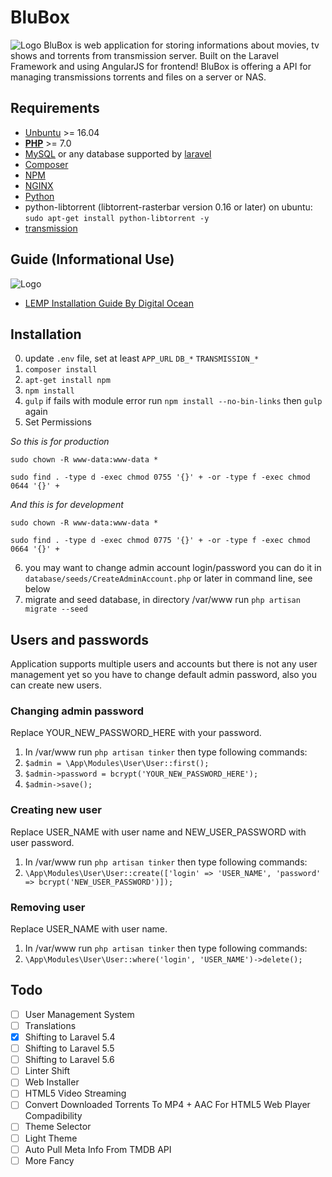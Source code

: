 # BluBox
![Logo](https://i.imgur.com/YUKdsWv.png)
BluBox is web application for storing informations about movies, tv shows and torrents from transmission server. Built on the Laravel Framework and using AngularJS for frontend! BluBox is offering a API for managing transmissions torrents and files on a server or NAS.

## Requirements
* [Unbuntu](https://www.ubuntu.com) >= 16.04
* [**PHP**](https://php.net) >= 7.0
* [MySQL](https://www.mysql.com) or any database supported by [laravel](https://laravel.com/docs/5.4/database#introduction)
* [Composer](https://getcomposer.org)
* [NPM](https://www.npmjs.com)
* [NGINX](https://www.nginx.com)
* [Python](https://www.python.org)
* python-libtorrent (libtorrent-rasterbar version 0.16 or later) on ubuntu: `sudo apt-get install python-libtorrent -y`
* [transmission](https://transmissionbt.com/)

## Guide (Informational Use)
![Logo](https://community-cdn-digitalocean-com.global.ssl.fastly.net/assets/tutorials/images/large/Install_LEMP-twitter.png)

* [LEMP Installation Guide By Digital Ocean](https://www.digitalocean.com/community/tutorials/how-to-install-linux-nginx-mysql-php-lemp-stack-in-ubuntu-16-04)

## Installation
0. update `.env` file, set at least `APP_URL` `DB_*` `TRANSMISSION_*`
1. `composer install`
2. `apt-get install npm`
3. `npm install`
4. `gulp` if fails with module error run `npm install --no-bin-links` then `gulp` again
5. Set Permissions

*So this is for production*

`sudo chown -R www-data:www-data *`

`sudo find . -type d -exec chmod 0755 '{}' + -or -type f -exec chmod 0644 '{}' +`

*And this is for development*

`sudo chown -R www-data:www-data *`

`sudo find . -type d -exec chmod 0775 '{}' + -or -type f -exec chmod 0664 '{}' +`

6. you may want to change admin account login/password you can do it in `database/seeds/CreateAdminAccount.php` or later in command line, see below
7. migrate and seed database, in directory /var/www run `php artisan migrate --seed`

## Users and passwords
Application supports multiple users and accounts but there is not any user management yet so you have to change default admin password, also you can create new users.

### Changing admin password
Replace YOUR_NEW_PASSWORD_HERE with your password.

1. In /var/www run `php artisan tinker` then type following commands:
2. `$admin = \App\Modules\User\User::first();`
3. `$admin->password = bcrypt('YOUR_NEW_PASSWORD_HERE');`
4. `$admin->save();`

### Creating new user
Replace USER_NAME with user name and NEW_USER_PASSWORD with user password.

1. In /var/www run `php artisan tinker` then type following commands:
2. `\App\Modules\User\User::create(['login' => 'USER_NAME', 'password' => bcrypt('NEW_USER_PASSWORD')]);`

### Removing user
Replace USER_NAME with user name.

1. In /var/www run `php artisan tinker` then type following commands:
2. `\App\Modules\User\User::where('login', 'USER_NAME')->delete();`

## Todo
- [ ] User Management System
- [ ] Translations
- [x] Shifting to Laravel 5.4
- [ ] Shifting to Laravel 5.5
- [ ] Shifting to Laravel 5.6
- [ ] Linter Shift
- [ ] Web Installer
- [ ] HTML5 Video Streaming
- [ ] Convert Downloaded Torrents To MP4 + AAC For HTML5 Web Player Compadibility
- [ ] Theme Selector
- [ ] Light Theme
- [ ] Auto Pull Meta Info From TMDB API
- [ ] More Fancy
